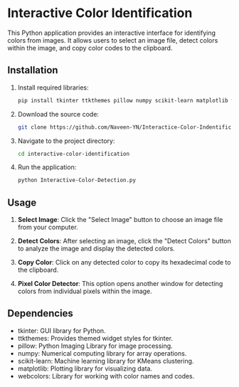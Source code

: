 # Interactive Color Identification

This Python application provides an interactive interface for identifying colors from images. It allows users to select an image file, detect colors within the image, and copy color codes to the clipboard.

## Installation

1. Install required libraries:

   ```bash
   pip install tkinter ttkthemes pillow numpy scikit-learn matplotlib webcolors
   ```

2. Download the source code:   

   ```bash
   git clone https://github.com/Naveen-YN/Interactice-Color-Indentification-Application.git
   ```

3. Navigate to the project directory:

   ```bash
   cd interactive-color-identification
   ```

4. Run the application:

   ```bash
   python Interactive-Color-Detection.py
   ```

## Usage

1. **Select Image**: Click the "Select Image" button to choose an image file from your computer.

2. **Detect Colors**: After selecting an image, click the "Detect Colors" button to analyze the image and display the detected colors.

3. **Copy Color**: Click on any detected color to copy its hexadecimal code to the clipboard.

4. **Pixel Color Detector**: This option opens another window for detecting colors from individual pixels within the image.

## Dependencies

- tkinter: GUI library for Python.
- ttkthemes: Provides themed widget styles for tkinter.
- pillow: Python Imaging Library for image processing.
- numpy: Numerical computing library for array operations.
- scikit-learn: Machine learning library for KMeans clustering.
- matplotlib: Plotting library for visualizing data.
- webcolors: Library for working with color names and codes.
